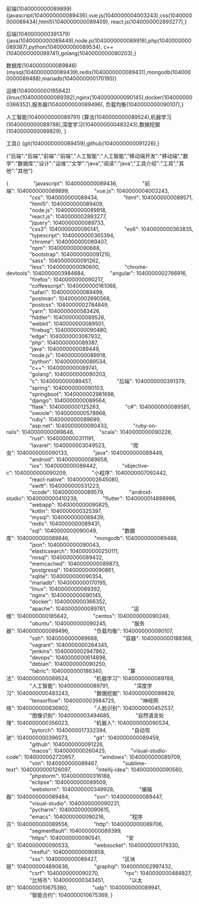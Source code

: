 前端(1040000000089899)
{javascript(1040000000089436),vue.js(1040000004003243),css(1040000000089434),html5(1040000000089409),
react.js(1040000002893277),}

后端(1040000000391379)
{java(1040000000089449),node.js(1040000000089918),php(1040000000089387),python(1040000000089534),
c++(1040000000089741),golang(1040000000090203),}

数据库(1040000000089846)
{mysql(1040000000089439),redis(1040000000089431),mongodb(1040000000089488),mariadb(1040000000170195)}

运维(1040000000185642)
{linux(1040000000089392),nginx(1040000000090145),docker(1040000000366352),服务器(1040000000089496),
负载均衡(1040000000090107),}

人工智能(1040000000089791)
{算法(1040000000089524),机器学习(1040000000089788),深度学习(1040000000483243),数据挖掘(1040000000089829),
}

工具()
{git(1040000000089459),github(1040000000091226),}

{"后端":"后端","前端":"前端","人工智能":"人工智能","移动端开发":"移动端","数学":"数据库","设计":"运维","文学":"java","阅读":"java","工具介绍":"工具","其他":"其他"}

{
                "javascript": 1040000000089436,
                "前端": 1040000000089899,
                "vue.js": 1040000004003243,
                "css": 1040000000089434,
                "html": 1040000000089571,
                "html5": 1040000000089409,
                "node.js": 1040000000089918,
                "react.js": 1040000002893277,
                "jquery": 1040000000089733,
                "css3": 1040000000090141,
                "es6": 1040000000363835,
                "typescript": 1040000000365394,
                "chrome": 1040000000089407,
                "npm": 1040000000090688,
                "bootstrap": 1040000000091210,
                "sass": 1040000000091262,
                "less": 1040000000090600,
                "chrome-devtools": 1040000003984684,
                "angular": 1040000002766916,
                "firefox": 1040000000090217,
                "coffeescript": 1040000000161068,
                "safari": 1040000000089499,
                "postman": 1040000002690568,
                "postcss": 1040000002784849,
                "yarn": 1040000000583426,
                "fiddler": 1040000000089526,
                "webkit": 1040000000089501,
                "firebug": 1040000000090480,
                "edge": 1040000003067932,
                "php": 1040000000089387,
                "java": 1040000000089449,
                "node.js": 1040000000089918,
                "python": 1040000000089534,
                "c++": 1040000000089741,
                "golang": 1040000000090203,
                "c": 1040000000089457,
                "后端": 1040000000391379,
                "spring": 1040000000090103,
                "springboot": 1040000002981698,
                "django": 1040000000089564,
                "flask": 1040000000125263,
                "c#": 1040000000089581,
                "swoole": 1040000000578968,
                "ruby": 1040000000089699,
                "asp.net": 1040000000090433,
                "ruby-on-rails": 1040000000089646,
                "scala": 1040000000090228,
                "rust": 1040000000311191,
                "lavarel": 1040000003049523,
                "爬虫": 1040000000090133,
                "java": 1040000000089449,
                "android": 1040000000089658,
                "ios": 1040000000089442,
                "objective-c": 1040000000090209,
                "小程序": 1040000007092442,
                "react-native": 1040000002645080,
                "swift": 1040000000531223,
                "xcode": 1040000000089579,
                "android-studio": 1040000000410239,
                "flutter": 1040000014898996,
                "webapp": 1040000000090825,
                "kotlin": 1040000000325397,
                "mysql": 1040000000089439,
                "redis": 1040000000089431,
                "sql": 1040000000090049,
                "数据库": 1040000000089846,
                "mongodb": 1040000000089488,
                "json": 1040000000090043,
                "elasticsearch": 1040000000250111,
                "nosql": 1040000000089432,
                "memcached": 1040000000089873,
                "postgresql": 1040000000090861,
                "sqlite": 1040000000090354,
                "mariadb": 1040000000170195,
                "linux": 1040000000089392,
                "nginx": 1040000000090145,
                "docker": 1040000000366352,
                "apache": 1040000000089761,
                "运维": 1040000000185642,
                "centos": 1040000000090249,
                "ubuntu": 1040000000090245,
                "服务器": 1040000000089496,
                "负载均衡": 1040000000090107,
                "ssh": 1040000000089688,
                "容器": 1040000000188366,
                "vagrant": 1040000000264345,
                "jenkins": 1040000002947862,
                "devops": 1040000000614898,
                "debian": 1040000000090250,
                "fabric": 1040000000186340,
                "算法": 1040000000089524,
                "机器学习": 1040000000089788,
                "人工智能": 1040000000089791,
                "深度学习": 1040000000483243,
                "数据挖掘": 1040000000089829,
                "tensorflow": 1040000003984725,
                "神经网络": 1040000000636902,
                "人脸识别": 1040000000452537,
                "图像识别": 1040000003494685,
                "自然语言处理": 1040000000356023,
                "机器人": 1040000000090534,
                "pytorch": 1040000017332394,
                "自动驾驶": 1040000000396073,
                "git": 1040000000089459,
                "github": 1040000000091226,
                "macos": 1040000000260425,
                "visual-studio-code": 1040000002720957,
                "windows": 1040000000089709,
                "vim": 1040000000089467,
                "sublime-text": 1040000000126097,
                "intellij-idea": 1040000000090560,
                "phpstorm": 1040000000316188,
                "eclipse": 1040000000089509,
                "webstorm": 1040000000349928,
                "编辑器": 1040000000089484,
                "svn": 1040000000089447,
                "visual-studio": 1040000000090231,
                "pycharm": 1040000000090615,
                "emacs": 1040000000090216,
                "程序员": 1040000000089556,
                "http": 1040000000089706,
                "segmentfault": 1040000000089399,
                "https": 1040000000090541,
                "安全": 1040000000090533,
                "websocket": 1040000000179330,
                "restful": 1040000000090858,
                "xss": 1040000000089427,
                "区块链": 1040000004890636,
                "graphql": 1040000002997432,
                "csrf": 1040000000090270,
                "rpc": 1040000000484827,
                "比特币": 1040000000343451,
                "以太坊": 1040000010675360,
                "udp": 1040000000089941,
                "智能合约": 1040000010675369,
}
